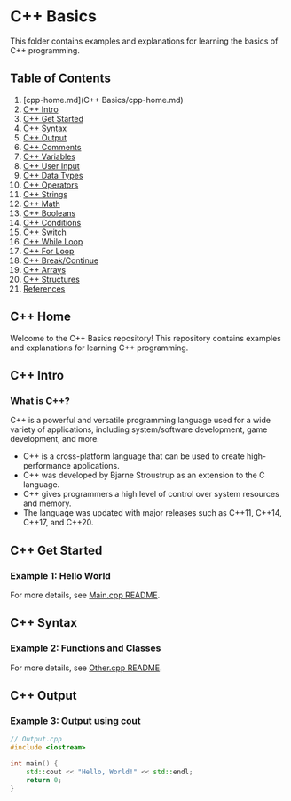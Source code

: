 # C++ Basics

This folder contains examples and explanations for learning the basics of C++ programming.

## Table of Contents

1. [cpp-home.md](C++ Basics/cpp-home.md)
2. [C++ Intro](#cpp-intro)
3. [C++ Get Started](#cpp-get-started)
4. [C++ Syntax](#cpp-syntax)
5. [C++ Output](#cpp-output)
6. [C++ Comments](#cpp-comments)
7. [C++ Variables](#cpp-variables)
8. [C++ User Input](#cpp-user-input)
9. [C++ Data Types](#cpp-data-types)
10. [C++ Operators](#cpp-operators)
11. [C++ Strings](#cpp-strings)
12. [C++ Math](#cpp-math)
13. [C++ Booleans](#cpp-booleans)
14. [C++ Conditions](#cpp-conditions)
15. [C++ Switch](#cpp-switch)
16. [C++ While Loop](#cpp-while-loop)
17. [C++ For Loop](#cpp-for-loop)
18. [C++ Break/Continue](#cpp-break-continue)
19. [C++ Arrays](#cpp-arrays)
20. [C++ Structures](#cpp-structures)
21. [References](#references)

## C++ Home

Welcome to the C++ Basics repository! This repository contains examples and explanations for learning C++ programming.

## C++ Intro

### What is C++?

C++ is a powerful and versatile programming language used for a wide variety of applications, including system/software development, game development, and more.

- C++ is a cross-platform language that can be used to create high-performance applications.
- C++ was developed by Bjarne Stroustrup as an extension to the C language.
- C++ gives programmers a high level of control over system resources and memory.
- The language was updated with major releases such as C++11, C++14, C++17, and C++20.

## C++ Get Started

### Example 1: Hello World

For more details, see [Main.cpp README](Main_README.md).

## C++ Syntax

### Example 2: Functions and Classes

For more details, see [Other.cpp README](Other_README.md).

## C++ Output

### Example 3: Output using cout

```cpp
// Output.cpp
#include <iostream>

int main() {
    std::cout << "Hello, World!" << std::endl;
    return 0;
}
